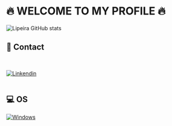 # 🔥 WELCOME TO MY PROFILE 🔥

![Lipeira GitHub stats](https://github-readme-stats.vercel.app/api?username=Lipeira&show_icons=true&theme=radical)

## 📱 Contact
<br />

[![Linkendin](https://img.shields.io/badge/LinkedIn-0077B5?style=for-the-badge&logo=linkedin&logoColor=white)](https://www.linkedin.com/in/luis-felipe-araujo-mota-415851210/)
<br />
<br />
## 💻 OS

[![Windows](https://img.shields.io/badge/Windows-0078D6?style=for-the-badge&logo=windows&logoColor=white)]() 

<br />
